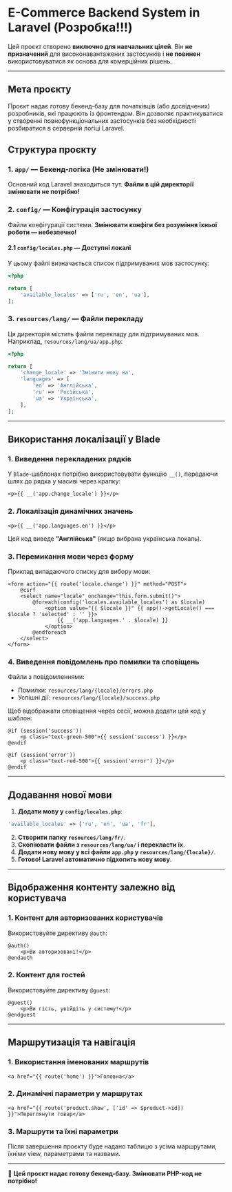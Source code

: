 # **E-Commerce Backend System in Laravel (Розробка!!!)**

Цей проєкт створено **виключно для навчальних цілей**. Він **не призначений** для високонавантажених застосунків і **не повинен** використовуватися як основа для комерційних рішень.

---

## **Мета проєкту**
Проєкт надає готову бекенд-базу для початківців (або досвідчених) розробників, які працюють із фронтендом. Він дозволяє практикуватися у створенні повнофункціональних застосунків без необхідності розбиратися в серверній логіці Laravel.

## **Структура проєкту**

### **1. `app/` — Бекенд-логіка (Не змінювати!)**
Основний код Laravel знаходиться тут. **Файли в цій директорії змінювати не потрібно!**

### **2. `config/` — Конфігурація застосунку**
Файли конфігурації системи. **Змінювати конфіги без розуміння їхньої роботи — небезпечно!**

#### **2.1 `config/locales.php` — Доступні локалі**
У цьому файлі визначається список підтримуваних мов застосунку:

```php
<?php  

return [  
    'available_locales' => ['ru', 'en', 'ua'],  
];  
```  

### **3. `resources/lang/` — Файли перекладу**
Ця директорія містить файли перекладу для підтримуваних мов. Наприклад, `resources/lang/ua/app.php`:

```php
<?php  

return [  
    'change_locale' => 'Змінити мову на',  
    'languages' => [  
        'en' => 'Англійська',  
        'ru' => 'Російська',  
        'ua' => 'Українська',  
    ],  
];  
```  

---

## **Використання локалізації у Blade**

### **1. Виведення перекладених рядків**
У `Blade`-шаблонах потрібно використовувати функцію `__()`, передаючи шлях до рядка у масиві через крапку:

```blade
<p>{{ __('app.change_locale') }}</p>  
```  

### **2. Локалізація динамічних значень**

```blade
<p>{{ __('app.languages.en') }}</p>  
```  
Цей код виведе **"Англійська"** (якщо вибрана українська локаль).

### **3. Перемикання мови через форму**

Приклад випадаючого списку для вибору мови:

```blade
<form action="{{ route('locale.change') }}" method="POST">  
    @csrf  
    <select name="locale" onchange="this.form.submit()">  
        @foreach(config('locales.available_locales') as $locale)  
            <option value="{{ $locale }}" {{ app()->getLocale() === $locale ? 'selected' : '' }}>  
                {{ __('app.languages.' . $locale) }}  
            </option>  
        @endforeach  
    </select>  
</form>  
```  

### **4. Виведення повідомлень про помилки та сповіщень**

Файли з повідомленнями:
- Помилки: `resources/lang/{locale}/errors.php`
- Успішні дії: `resources/lang/{locale}/success.php`

Щоб відображати сповіщення через сесії, можна додати цей код у шаблон:

```blade
@if (session('success'))  
    <p class="text-green-500">{{ session('success') }}</p>  
@endif  

@if (session('error'))  
    <p class="text-red-500">{{ session('error') }}</p>  
@endif  
```  

---

## **Додавання нової мови**

1. **Додати мову у `config/locales.php`**:

```php
'available_locales' => ['ru', 'en', 'ua', 'fr'],  
```  

2. **Створити папку `resources/lang/fr/`**.
3. **Скопіювати файли з `resources/lang/ua/` і перекласти їх**.
4. **Додати нову мову у всі файли `app.php` у `resources/lang/{locale}/`**.
5. **Готово! Laravel автоматично підхопить нову мову**.

---

## **Відображення контенту залежно від користувача**

### **1. Контент для авторизованих користувачів**

Використовуйте директиву `@auth`:

```blade
@auth()  
    <p>Ви авторизовані!</p>  
@endauth  
```  

### **2. Контент для гостей**

Використовуйте директиву `@guest`:

```blade
@guest()  
    <p>Ви гість, увійдіть у систему!</p>  
@endguest  
```  

---

## **Маршрутизація та навігація**

### **1. Використання іменованих маршрутів**

```blade
<a href="{{ route('home') }}">Головна</a>  
```  

### **2. Динамічні параметри у маршрутах**

```blade
<a href="{{ route('product.show', ['id' => $product->id]) }}">Переглянути товар</a>  
```  

### **3. Маршрути та їхні параметри**
Після завершення проєкту буде надано таблицю з усіма маршрутами, їхніми view, параметрами та назвами.

---

🔹 **Цей проєкт надає готову бекенд-базу. Змінювати PHP-код не потрібно!**
